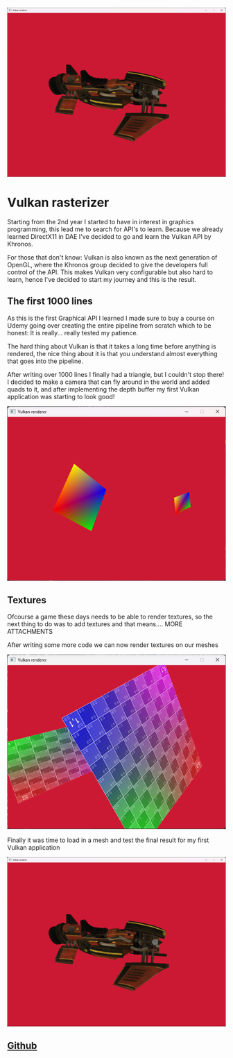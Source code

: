 ![Vulkan mesh](/VulkanRasterizer/vulkan_end.png)

# Vulkan rasterizer

Starting from the 2nd year I started to have in interest in graphics programming, this lead me to
search for API's to learn. Because we already learned DirectX11 in DAE I've decided to go and learn
the Vulkan API by Khronos.

For those that don't know: Vulkan is also known as the next generation of OpenGL, where the Khronos group
decided to give the developers full control of the API. This makes Vulkan very configurable but also hard to learn, hence
I've decided to start my journey and this is the result.

## The first 1000 lines

As this is the first Graphical API I learned I made sure to buy a course on Udemy going over creating the entire pipeline from scratch which to be honest:
It is really... really tested my patience.

The hard thing about Vulkan is that it takes a long time before anything is rendered, the nice thing about it is that
you understand almost everything that goes into the pipeline.

After writing over 1000 lines I finally had a triangle, but I couldn't stop there! I decided to make a camera that can
fly around in the world and added quads to it, and after implementing the depth buffer my first Vulkan application
was starting to look good!

![Vulkan triangle meshes](/VulkanRasterizer/basicTriangleMeshes.png)

## Textures

Ofcourse a game these days needs to be able to render textures, so the next thing to do was to add textures 
and that means.... MORE ATTACHMENTS

After writing some more code we can now render textures on our meshes

![Vulkan textured mesh](/VulkanRasterizer/vulkan_textured.png)

Finally it was time to load in a mesh and test the final result for my first Vulkan application

![Vulkan mesh](/VulkanRasterizer/vulkan_end.png)

## [Github](https://github.com/SixArne/VulkanRenderer)